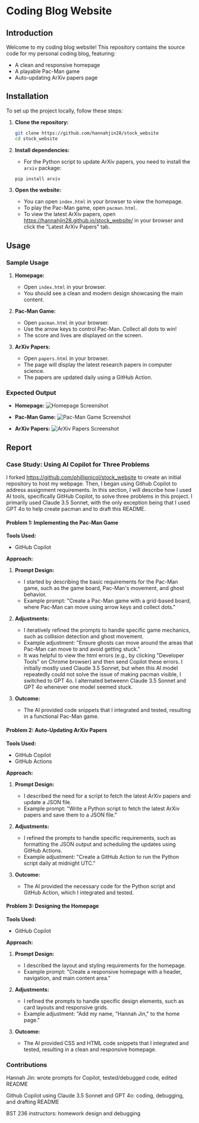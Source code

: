 # Coding Blog Website

## Introduction

Welcome to my coding blog website! This repository contains the source code for my personal coding blog, featuring:

- A clean and responsive homepage
- A playable Pac-Man game
- Auto-updating ArXiv papers page

## Installation

To set up the project locally, follow these steps:

1. **Clone the repository:**
    ```bash
    git clone https://github.com/hannahjin28/stock_website
    cd stock_website
    ```

2. **Install dependencies:**
    - For the Python script to update ArXiv papers, you need to install the `arxiv` package:
    ```bash
    pip install arxiv
    ```

3. **Open the website:**
    - You can open `index.html` in your browser to view the homepage.
    - To play the Pac-Man game, open `pacman.html`.
    - To view the latest ArXiv papers, open https://hannahjin28.github.io/stock_website/ in your browser and click the "Latest ArXiv Papers" tab.

## Usage

### Sample Usage

1. **Homepage:**
    - Open `index.html` in your browser.
    - You should see a clean and modern design showcasing the main content.

2. **Pac-Man Game:**
    - Open `pacman.html` in your browser.
    - Use the arrow keys to control Pac-Man. Collect all dots to win!
    - The score and lives are displayed on the screen.

3. **ArXiv Papers:**
    - Open `papers.html` in your browser.
    - The page will display the latest research papers in computer science.
    - The papers are updated daily using a GitHub Action.

### Expected Output

- **Homepage:**
    ![Homepage Screenshot](images/homepage.png)

- **Pac-Man Game:**
    ![Pac-Man Game Screenshot](images/pacman.png)

- **ArXiv Papers:**
    ![ArXiv Papers Screenshot](images/papers.png)

## Report

### Case Study: Using AI Copilot for Three Problems

I forked https://github.com/phillipnicol/stock_website to create an initial repository to host my webpage. Then, I began using Github Copilot to address assignment requirements. In this section, I will describe how I used AI tools, specifically GitHub Copilot, to solve three problems in this project. I primarily used Claude 3.5 Sonnet, with the only exception being that I used GPT 4o to help create pacman and to draft this README. 

#### Problem 1: Implementing the Pac-Man Game

**Tools Used:**
- GitHub Copilot

**Approach:**
1. **Prompt Design:**
    - I started by describing the basic requirements for the Pac-Man game, such as the game board, Pac-Man's movement, and ghost behavior.
    - Example prompt: "Create a Pac-Man game with a grid-based board, where Pac-Man can move using arrow keys and collect dots."

2. **Adjustments:**
    - I iteratively refined the prompts to handle specific game mechanics, such as collision detection and ghost movement.
    - Example adjustment: "Ensure ghosts can move around the areas that Pac-Man can move to and avoid getting stuck."
    - It was helpful to view the html errors (e.g., by clicking "Developer Tools" on Chrome browser) and then send Copilot these errors. I initially mostly used Claude 3.5 Sonnet, but when this AI model repeatedly could not solve the issue of making pacman visible, I switched to GPT 4o. I alternated betweenn Claude 3.5 Sonnet and GPT 4o whenever one model seemed stuck.

3. **Outcome:**
    - The AI provided code snippets that I integrated and tested, resulting in a functional Pac-Man game.

#### Problem 2: Auto-Updating ArXiv Papers

**Tools Used:**
- GitHub Copilot
- GitHub Actions

**Approach:**
1. **Prompt Design:**
    - I described the need for a script to fetch the latest ArXiv papers and update a JSON file.
    - Example prompt: "Write a Python script to fetch the latest ArXiv papers and save them to a JSON file."

2. **Adjustments:**
    - I refined the prompts to handle specific requirements, such as formatting the JSON output and scheduling the updates using GitHub Actions.
    - Example adjustment: "Create a GitHub Action to run the Python script daily at midnight UTC."

3. **Outcome:**
    - The AI provided the necessary code for the Python script and GitHub Action, which I integrated and tested.

#### Problem 3: Designing the Homepage

**Tools Used:**
- GitHub Copilot

**Approach:**
1. **Prompt Design:**
    - I described the layout and styling requirements for the homepage.
    - Example prompt: "Create a responsive homepage with a header, navigation, and main content area."

2. **Adjustments:**
    - I refined the prompts to handle specific design elements, such as card layouts and responsive grids.
    - Example adjustment: "Add my name, "Hannah Jin," to the home page."

3. **Outcome:**
    - The AI provided CSS and HTML code snippets that I integrated and tested, resulting in a clean and responsive homepage.

### Contributions

Hannah Jin: wrote prompts for Copilot, tested/debugged code, edited README

Github Copilot using Claude 3.5 Sonnet and GPT 4o: coding, debugging, and drafting README

BST 236 instructors: homework design and debugging
